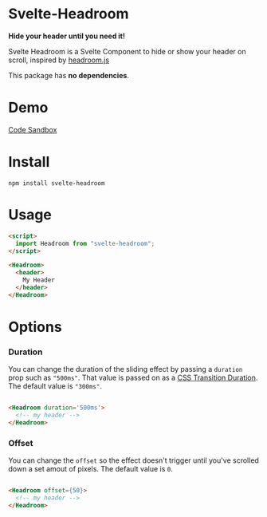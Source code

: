 # Svelte-Headroom

**Hide your header until you need it!**

Svelte Headroom is a Svelte Component to hide or show your header on scroll, inspired by [headroom.js](https://wicky.nillia.ms/headroom.js/)

This package has **no dependencies**.

# Demo

[Code Sandbox](https://codesandbox.io/embed/svelte-headroom-demo-cf7lv)

# Install

`npm install svelte-headroom`

# Usage

```html
<script>
  import Headroom from "svelte-headroom";
</script>

<Headroom>
  <header>
    My Header
  </header>
</Headroom>

```

# Options

### Duration

You can change the duration of the sliding effect by passing a `duration` prop such as `"500ms"`. That value is passed on as a [CSS Transition Duration](https://developer.mozilla.org/en-US/docs/Web/CSS/transition-duration). The default value is `"300ms"`.

```html

<Headroom duration='500ms'>
  <!-- my header -->
</Headroom>

```

### Offset

You can change the `offset` so the effect doesn't trigger until you've scrolled down a set amout of pixels. The default value is `0`.

```html

<Headroom offset={50}>
  <!-- my header -->
</Headroom>

```
